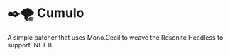 # ✒️🌪️ Cumulo
A simple patcher that uses Mono.Cecil to weave the Resonite Headless to support .NET 8
